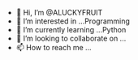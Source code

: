 - 👋 Hi, I’m @ALUCKYFRUIT
- 👀 I’m interested in ...Programming
- 🌱 I’m currently learning ...Python
- 💞️ I’m looking to collaborate on ...
- 📫 How to reach me ...

<!---
ALUCKYFRUIT/ALUCKYFRUIT is a ✨ special ✨ repository because its `README.md` (this file) appears on your GitHub profile.
You can click the Preview link to take a look at your changes.
--->
